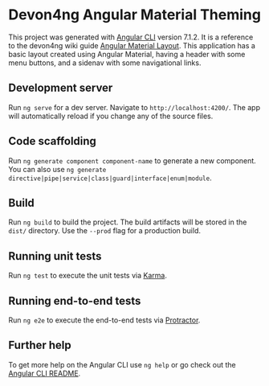 # Devon4ng Angular Material Theming

This project was generated with [Angular CLI](https://github.com/angular/angular-cli) version 7.1.2. It is a reference to the devon4ng wiki guide [Angular Material Layout](https://github.com/devonfw/devon4ng/wiki/guide-layout-with-angular-material). This application has a basic layout created using Angular Material, having a header with some menu buttons, and a sidenav with some navigational links.

## Development server

Run `ng serve` for a dev server. Navigate to `http://localhost:4200/`. The app will automatically reload if you change any of the source files.

## Code scaffolding

Run `ng generate component component-name` to generate a new component. You can also use `ng generate directive|pipe|service|class|guard|interface|enum|module`.

## Build

Run `ng build` to build the project. The build artifacts will be stored in the `dist/` directory. Use the `--prod` flag for a production build.

## Running unit tests

Run `ng test` to execute the unit tests via [Karma](https://karma-runner.github.io).

## Running end-to-end tests

Run `ng e2e` to execute the end-to-end tests via [Protractor](http://www.protractortest.org/).

## Further help

To get more help on the Angular CLI use `ng help` or go check out the [Angular CLI README](https://github.com/angular/angular-cli/blob/master/README.md).
